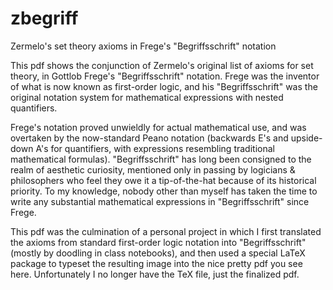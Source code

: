 # zbegriff

Zermelo's set theory axioms in Frege's "Begriffsschrift" notation

This pdf shows the conjunction of Zermelo's original list of axioms for set theory, in Gottlob Frege's "Begriffsschrift" notation. Frege was the inventor of what is now known as first-order logic, and his "Begriffsschrift" was the original notation system for mathematical expressions with nested quantifiers.

Frege's notation proved unwieldly for actual mathematical use, and was overtaken by the now-standard Peano notation (backwards E's and upside-down A's for quantifiers, with expressions resembling traditional mathematical formulas). "Begriffsschrift" has long been consigned to the realm of aesthetic curiosity, mentioned only in passing by logicians & philosophers who feel they owe it a tip-of-the-hat because of its historical priority.  To my knowledge, nobody other than myself has taken the time to write any substantial mathematical expressions in "Begriffsschrift" since Frege.

This pdf was the culmination of a personal project in which I first translated the axioms from standard first-order logic notation into "Begriffsschrift" (mostly by doodling in class notebooks), and then used a special LaTeX package to typeset the resulting image into the nice pretty pdf you see here.  Unfortunately I no longer have the TeX file, just the finalized pdf.
